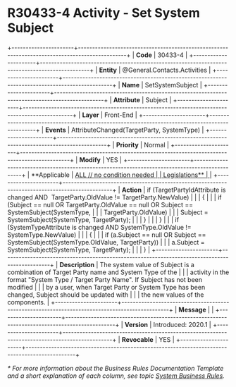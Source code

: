 ﻿---
erp.type: front-end-business-rule
erp.entity: General.Contacts.Activities
---

# R30433-4 Activity - Set System Subject
+----------------------+-----------------------------------------------------------------------------------------------+
| **Code**             | 30433-4                                                                                       |
+----------------------+-----------------------------------------------------------------------------------------------+
| **Entity**           | @General.Contacts.Activities                                                                  |
+----------------------+-----------------------------------------------------------------------------------------------+
| **Name**             | SetSystemSubject                                                                              |
+----------------------+-----------------------------------------------------------------------------------------------+
| **Attribute**        | Subject                                                                                       |
+----------------------+-----------------------------------------------------------------------------------------------+
| **Layer**            | Front-End                                                                                     |
+----------------------+-----------------------------------------------------------------------------------------------+
| **Events**           | AttributeChanged(TargetParty, SystemType)                                                     |
+----------------------+-----------------------------------------------------------------------------------------------+
| **Priority**         | Normal                                                                                        |
+----------------------+-----------------------------------------------------------------------------------------------+
| **Modify**           | YES                                                                                           |
+----------------------+-----------------------------------------------------------------------------------------------+
| **Applicable         | [ALL // no condition needed                                                                   |
| Legislations**       | ](xref:applicable-legislations)                                                               |
+----------------------+-----------------------------------------------------------------------------------------------+
| **Action**           | if (TargetPartyIdAttribute is changed AND  TargetParty.OldValue != TargetParty.NewValue)      |
|                      | {                                                                                             |
|                      | if (Subject == null OR TargetParty.OldValue == null OR Subject == SystemSubject(SystemType,   |
|                      | TargetParty.OldValue)                                                                         |
|                      | Subject = SystemSubject(SystemType, TargetParty);                                             |
|                      | }                                                                                             |
|                      | }                                                                                             |
|                      | if (SystemTypeAttribute is changed AND SystemType.OldValue != SystemType.NewValue)            |
|                      | {                                                                                             |
|                      | if (a.Subject == null OR Subject == SystemSubject(SystemType.OldValue, TargetParty))          |
|                      | a.Subject = SystemSubject(SystemType, TargetParty);                                           |
|                      | }                                                                                             |
+----------------------+-----------------------------------------------------------------------------------------------+
| **Description**      | The system value of Subject is a combination of Target Party name and System Type of the      |
|                      | activity in the format \"System Type / Target Party Name\". If Subject has not been modified  |
|                      | by a user, when Target Party or System Type has been changed, Subject should be updated with  |
|                      | the new values of the components.                                                             |
+----------------------+-----------------------------------------------------------------------------------------------+
| **Message**          |                                                                                               |
+----------------------+-----------------------------------------------------------------------------------------------+
| **Version**          | Introduced: 2020.1                                                                            |
+----------------------+-----------------------------------------------------------------------------------------------+
| **Revocable**        | YES                                                                                           |
+----------------------+-----------------------------------------------------------------------------------------------+

*\* For more information about the Business Rules Documentation Template and a short explanation of each column, see
topic [System Business Rules](../templates/template-description-system-business-rules.md).*
